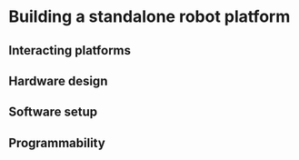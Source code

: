 # Building a standalone robot platform

## Interacting platforms

## Hardware design

## Software setup

## Programmability
